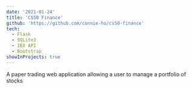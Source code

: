 ```yaml
---
date: '2021-01-24'
title: 'C$50 Finance'
github: 'https://github.com/connie-ho/cs50-finance'
tech:
  - Flask
  - SQLite3
  - IEX API
  - Bootstrap
showInProjects: true
---
```


A paper trading web application allowing a user to manage a portfolio of stocks
